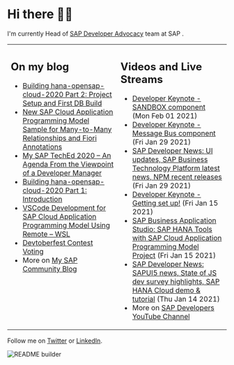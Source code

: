
# Hi there 👋🏼

I'm currently Head of [SAP Developer Advocacy](https://developers.sap.com/) team at SAP .

<table><tr><td valign="top" width="50%">
 
## On my blog
- [Building hana-opensap-cloud-2020 Part 2: Project Setup and First DB Build](https://blogs.sap.com/?p=1258763) 
- [New SAP Cloud Application Programming Model Sample for Many-to-Many Relationships and Fiori Annotations](https://blogs.sap.com/?p=1244336) 
- [My SAP TechEd 2020 – An Agenda From the Viewpoint of a Developer Manager](https://blogs.sap.com/2020/11/13/my-sap-teched-2020-an-agenda-from-the-viewpoint-of-a-developer-manager/) 
- [Building hana-opensap-cloud-2020 Part 1: Introduction](https://blogs.sap.com/?p=1219900) 
- [VSCode Development for SAP Cloud Application Programming Model Using Remote – WSL](https://blogs.sap.com/2020/11/10/vscode-development-for-sap-cloud-application-programming-model-using-remote-wsl/) 
- [Devtoberfest Contest Voting](https://blogs.sap.com/2020/11/09/devtoberfest-contest-voting/) 
- More on [My SAP Community Blog](https://people.sap.com/thomas.jung#content:blogposts)
</td>
  
<td valign="top" width="50%">
  
## Videos and Live Streams
- [Developer Keynote - SANDBOX component](https://www.youtube.com/watch?v=lxtWeKR2kaM) (Mon Feb 01 2021)
- [Developer Keynote - Message Bus component](https://www.youtube.com/watch?v=0-b-V5vd14Y) (Fri Jan 29 2021)
- [SAP Developer News: UI updates, SAP Business Technology Platform latest news, NPM recent releases](https://www.youtube.com/watch?v=PgCaIHp1JFY) (Fri Jan 29 2021)
- [Developer Keynote - Getting set up!](https://www.youtube.com/watch?v=9Q-84fxe0Jg) (Fri Jan 15 2021)
- [SAP Business Application Studio: SAP HANA Tools with SAP Cloud Application Programming Model Project](https://www.youtube.com/watch?v=nPES1Sf9afM) (Fri Jan 15 2021)
- [SAP Developer News: SAPUI5 news, State of JS dev survey highlights, SAP HANA Cloud demo & tutorial](https://www.youtube.com/watch?v=hiaKmUoo9Wk) (Thu Jan 14 2021)
- More on [SAP Developers YouTube Channel](https://www.youtube.com/channel/UCNfmelKDrvRmjYwSi9yvrMg)
</td></tr></table>

Follow me on [Twitter](https://twitter.com/thomas_jung) or [LinkedIn](https://www.linkedin.com/in/thomasjungsap/).

![README builder](https://github.com/jung-thomas/jung-thomas/workflows/README%20builder/badge.svg)


